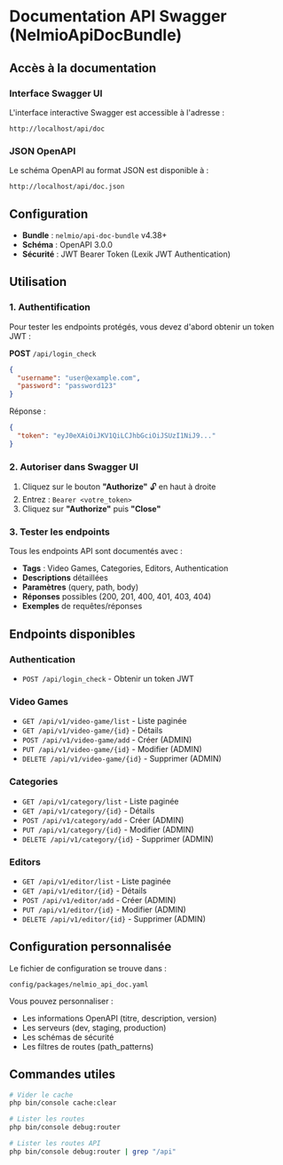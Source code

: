 # Documentation API Swagger (NelmioApiDocBundle)

## Accès à la documentation

### Interface Swagger UI
L'interface interactive Swagger est accessible à l'adresse :
```
http://localhost/api/doc
```

### JSON OpenAPI
Le schéma OpenAPI au format JSON est disponible à :
```
http://localhost/api/doc.json
```

## Configuration

- **Bundle** : `nelmio/api-doc-bundle` v4.38+
- **Schéma** : OpenAPI 3.0.0
- **Sécurité** : JWT Bearer Token (Lexik JWT Authentication)

## Utilisation

### 1. Authentification

Pour tester les endpoints protégés, vous devez d'abord obtenir un token JWT :

**POST** `/api/login_check`
```json
{
  "username": "user@example.com",
  "password": "password123"
}
```

Réponse :
```json
{
  "token": "eyJ0eXAiOiJKV1QiLCJhbGciOiJSUzI1NiJ9..."
}
```

### 2. Autoriser dans Swagger UI

1. Cliquez sur le bouton **"Authorize"** 🔓 en haut à droite
2. Entrez : `Bearer <votre_token>`
3. Cliquez sur **"Authorize"** puis **"Close"**

### 3. Tester les endpoints

Tous les endpoints API sont documentés avec :
- **Tags** : Video Games, Categories, Editors, Authentication
- **Descriptions** détaillées
- **Paramètres** (query, path, body)
- **Réponses** possibles (200, 201, 400, 401, 403, 404)
- **Exemples** de requêtes/réponses

## Endpoints disponibles

### Authentication
- `POST /api/login_check` - Obtenir un token JWT

### Video Games
- `GET /api/v1/video-game/list` - Liste paginée
- `GET /api/v1/video-game/{id}` - Détails
- `POST /api/v1/video-game/add` - Créer (ADMIN)
- `PUT /api/v1/video-game/{id}` - Modifier (ADMIN)
- `DELETE /api/v1/video-game/{id}` - Supprimer (ADMIN)

### Categories
- `GET /api/v1/category/list` - Liste paginée
- `GET /api/v1/category/{id}` - Détails
- `POST /api/v1/category/add` - Créer (ADMIN)
- `PUT /api/v1/category/{id}` - Modifier (ADMIN)
- `DELETE /api/v1/category/{id}` - Supprimer (ADMIN)

### Editors
- `GET /api/v1/editor/list` - Liste paginée
- `GET /api/v1/editor/{id}` - Détails
- `POST /api/v1/editor/add` - Créer (ADMIN)
- `PUT /api/v1/editor/{id}` - Modifier (ADMIN)
- `DELETE /api/v1/editor/{id}` - Supprimer (ADMIN)

## Configuration personnalisée

Le fichier de configuration se trouve dans :
```
config/packages/nelmio_api_doc.yaml
```

Vous pouvez personnaliser :
- Les informations OpenAPI (titre, description, version)
- Les serveurs (dev, staging, production)
- Les schémas de sécurité
- Les filtres de routes (path_patterns)

## Commandes utiles

```bash
# Vider le cache
php bin/console cache:clear

# Lister les routes
php bin/console debug:router

# Lister les routes API
php bin/console debug:router | grep "/api"
```
